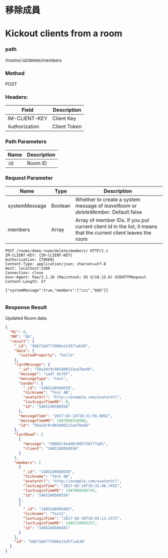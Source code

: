 # 移除成員

# Kickout clients from a room

### path

/rooms/:id/delete/members

### Method

POST

### Headers:

| Field         | Description  |
| ------------- | ------------ |
| IM-CLIENT-KEY | Client Key   |
| Authorization | Client Token |

### Path Parameters

| Name | Description |
| ---- | ----------- |
| :id  | Room ID     |

### Request Parameter

| Name          | Type    | Description                                                  |
| ------------- | ------- | ------------------------------------------------------------ |
| systemMessage | Boolean | Whether to create a system message of _leaveRoom_ or _deleteMember_. Default false |
| members       | Array   | Array of member IDs. If you put current client id in the list, it means that the current client leaves the room |

```
POST /rooms/demo-room/delete/members/ HTTP/1.1
IM-CLIENT-KEY: {IM-CLIENT-KEY}
Authorization: {TOKEN}
Content-Type: application/json; charset=utf-8
Host: localhost:3100
Connection: close
User-Agent: Paw/3.1.10 (Macintosh; OS X/10.15.6) GCDHTTPRequest
Content-Length: 57

{"systemMessage":true,"members":["ccc","bbb"]}


```

### Response Result

Updated Room data.

```json
{
  "RC": 0,
  "RM": "OK",
  "result": {
    "_id": "58871b877390be11d5f1ab30",
    "data": {
      "customProperty": "hello"
    },
    "lastMessage": {
      "_id": "58a2dc9c965d09221ea7bedb",
      "message": "sadf dsfdf",
      "messageType": "text",
      "sender": {
        "_id": "1485248560558",
        "nickname": "Test AB",
        "avatarUrl": "http://example.com/avatarUrl",
        "lastLoginTimeMS": 0,
        "id": "1485248560558"
      },
      "messageTime": "2017-02-14T10:31:56.006Z",
      "messageTimeMS": 1487068316006,
      "id": "58a2dc9c965d09221ea7bedb"
    },
    "lastRead": [
      {
        "message": "58885c9e4d0c89571b777a81",
        "client": "1485248560558"
      }
    ],
    "members": [
      {
        "_id": "1485248560558",
        "nickname": "Test AB",
        "avatarUrl": "http://example.com/avatarUrl",
        "lastLoginTime": "2017-02-14T10:31:46.745Z",
        "lastLoginTimeMS": 1487068306745,
        "id": "1485248560558"
      },
      {
        "_id": "1485248566481",
        "nickname": "Test2",
        "lastLoginTime": "2017-02-10T10:03:13.257Z",
        "lastLoginTimeMS": 1486720993257,
        "id": "1485248566481"
      }
    ],
    "id": "58871b877390be11d5f1ab30"
  }
}
```
